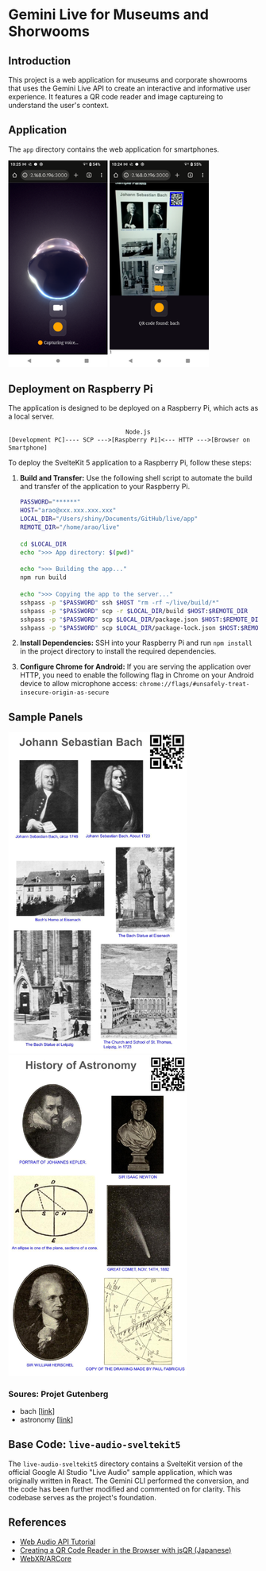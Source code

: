 # Gemini Live for Museums and Shorwooms

## Introduction

This project is a web application for museums and corporate showrooms that uses the Gemini Live API to create an interactive and informative user experience. It features a QR code reader and image captureing to understand the user's context.

## Application

The `app` directory contains the web application for smartphones.

<img src="docs/App.png" width="200">


<img src="docs/AppQR.png" width="200">

## Deployment on Raspberry Pi

The application is designed to be deployed on a Raspberry Pi, which acts as a local server.

```
                                 Node.js
[Development PC]---- SCP --->[Raspberry Pi]<--- HTTP --->[Browser on Smartphone]
```

To deploy the SvelteKit 5 application to a Raspberry Pi, follow these steps:

1.  **Build and Transfer:**
    Use the following shell script to automate the build and transfer of the application to your Raspberry Pi.

    ```bash
    PASSWORD="******"
    HOST="arao@xxx.xxx.xxx.xxx"
    LOCAL_DIR="/Users/shiny/Documents/GitHub/live/app"
    REMOTE_DIR="/home/arao/live"

    cd $LOCAL_DIR
    echo ">>> App directory: $(pwd)"

    echo ">>> Building the app..."
    npm run build

    echo ">>> Copying the app to the server..."
    sshpass -p "$PASSWORD" ssh $HOST "rm -rf ~/live/build/*"
    sshpass -p "$PASSWORD" scp -r $LOCAL_DIR/build $HOST:$REMOTE_DIR
    sshpass -p "$PASSWORD" scp $LOCAL_DIR/package.json $HOST:$REMOTE_DIR
    sshpass -p "$PASSWORD" scp $LOCAL_DIR/package-lock.json $HOST:$REMOTE_DIR
    ```

2.  **Install Dependencies:**
    SSH into your Raspberry Pi and run `npm install` in the project directory to install the required dependencies.

3.  **Configure Chrome for Android:**
    If you are serving the application over HTTP, you need to enable the following flag in Chrome on your Android device to allow microphone access:
    `chrome://flags/#unsafely-treat-insecure-origin-as-secure`

## Sample Panels

<img src="docs/panels/Bach.jpg" width=360>  

<img src="docs/panels/History of Astronomy.jpg" width=360>  

### Soures: Projet Gutenberg

- bach [[link](https://www.gutenberg.org/ebooks/35041)]
- astronomy [[link](https://www.gutenberg.org/ebooks/8172)]

## Base Code: `live-audio-sveltekit5`

The `live-audio-sveltekit5` directory contains a SvelteKit version of the official Google AI Studio "Live Audio" sample application, which was originally written in React. The Gemini CLI performed the conversion, and the code has been further modified and commented on for clarity. This codebase serves as the project's foundation.

## References

-   [Web Audio API Tutorial](https://web-audio-api.firebaseapp.com/)
-   [Creating a QR Code Reader in the Browser with jsQR (Japanese)](https://qiita.com/U_sagi/items/12cc39487a863e0136a0)
-   [WebXR/ARCore](https://developers.google.com/ar/develop/webxr)

